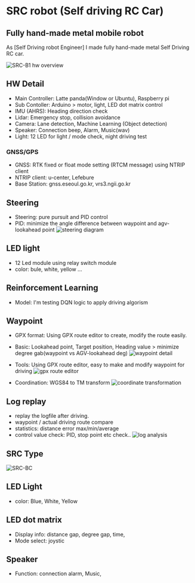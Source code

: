 # SRC robot (Self driving RC Car)
## Fully hand-made metal mobile robot
As [Self Driving robot Engineer] I made fully hand-made metal Self Driving RC car.

![SRC-B1 hw overview](https://user-images.githubusercontent.com/32663016/114103450-1ec3cf00-9904-11eb-9560-2d96f6660764.png)

## HW Detail 
- Main Controller: Latte panda(Window or Ubuntu), Raspberry pi
- Sub Contoller: Arduino > motor, light, LED dot matrix control
- IMU (AHRS): Heading direction check
- Lidar: Emergency stop, collision avoidance
- Camera: Lane detection, Machine Learning (Object detection)
- Speaker: Connection beep, Alarm, Music(wav)
- Light: 12 LED for light / mode check, night driving test

### GNSS/GPS
- GNSS: RTK fixed or float mode setting (RTCM message) using NTRIP client
- NTRIP client: u-center, Lefebure
- Base Station: gnss.eseoul.go.kr, vrs3.ngii.go.kr

## Steering
- Steering: pure pursuit and PID control
- PID: minimize the angle difference between waypoint and agv-lookahead point
![steering diagram](https://user-images.githubusercontent.com/32663016/114169812-03d97500-996d-11eb-831b-41ac7f2191fa.png)



## LED light
- 12 Led module using relay switch module
- color: bule, white, yellow ...

## Reinforcement Learning
- Model: I'm testing DQN logic to apply driving algorism 

## Waypoint
- GPX format: Using GPX route editor to create, modify the route easily.

- Basic: Lookahead point, Target position, Heading value > minimize degree gab(waypoint vs AGV-lookahead deg)
![waypoint detail](https://user-images.githubusercontent.com/32663016/114104917-b9bda880-9906-11eb-9364-4e94e936f8db.png)
- Tools: Using GPX route editor, easy to make and modify waypoint for driving
![gpx route editor](https://user-images.githubusercontent.com/32663016/114106540-f0e18900-9909-11eb-8efd-35cec42236dc.png)
- Coordination: WGS84 to TM transform
![coordinate transformation](https://user-images.githubusercontent.com/32663016/114106125-115d1380-9909-11eb-8894-97cdaa8b7b61.png)


## Log replay
- replay the logfile after driving.
- waypoint / actual driving route compare
- statistics: distance error max/min/average
- control value check: PID, stop point etc check..
![log analysis](https://user-images.githubusercontent.com/32663016/114105530-e2926d80-9907-11eb-81bf-85ef355ecca8.png)

## SRC Type
![SRC-BC](https://user-images.githubusercontent.com/32663016/114103638-73ffe080-9904-11eb-9f0f-82286d8f09cf.png)

## LED Light
- color: Blue, White, Yellow

## LED dot matrix
- Display info: distance gap, degree gap, time, 
- Mode select: joystic

## Speaker
- Function: connection alarm, Music, 






